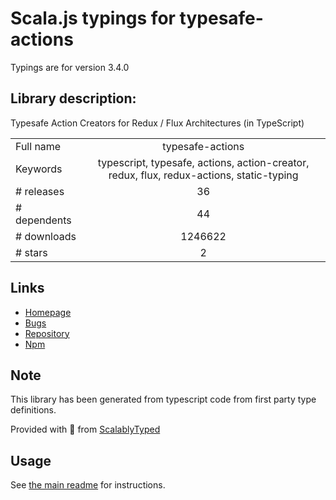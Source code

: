 
# Scala.js typings for typesafe-actions

Typings are for version 3.4.0

## Library description:
Typesafe Action Creators for Redux / Flux Architectures (in TypeScript)

|                    |                 |
| ------------------ | :-------------: |
| Full name          | typesafe-actions |
| Keywords           | typescript, typesafe, actions, action-creator, redux, flux, redux-actions, static-typing |
| # releases         | 36 |
| # dependents       | 44 |
| # downloads        | 1246622 |
| # stars            | 2 |

## Links
- [Homepage](https://github.com/piotrwitek/typesafe-actions)
- [Bugs](https://github.com/piotrwitek/typesafe-actions/issues)
- [Repository](https://github.com/piotrwitek/typesafe-actions)
- [Npm](https://www.npmjs.com/package/typesafe-actions)
    


## Note
This library has been generated from typescript code from first party type definitions.

Provided with :purple_heart: from [ScalablyTyped](https://github.com/oyvindberg/ScalablyTyped)

## Usage
See [the main readme](../../readme.md) for instructions.


